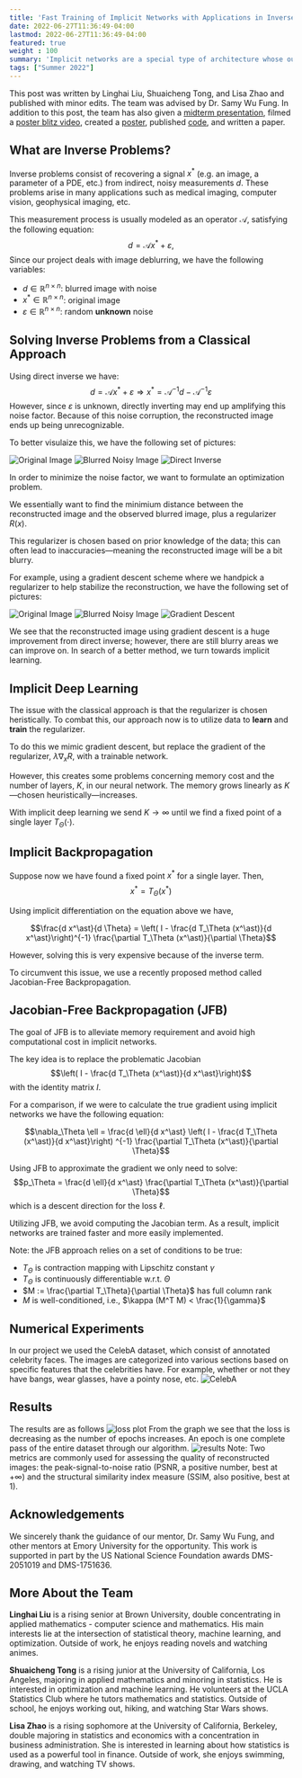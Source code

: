 ```yaml
---
title: 'Fast Training of Implicit Networks with Applications in Inverse Problems'
date: 2022-06-27T11:36:49-04:00
lastmod: 2022-06-27T11:36:49-04:00
featured: true
weight : 100
summary: 'Implicit networks are a special type of architecture whose outputs are defined by a fixed point (or optimality) condition. To evaluate these networks, one performs an iterative process, where each iteration is considered a layer of the network. The depth of these networks often vary depending on the complexity of the input data; for instance, in natural language processing, it might take 3 iterations (or layers) to output the sentiment of a simple sentence, but it might take 100 layers for the network to output the sentiment of a complicated sentence. Unfortunately, training implicit networks efficiently typically comes at additional computational cost. This project explores fast and efficient algorithms for training implicit networks, with emphasis on their applications to inverse problems.'
tags: ["Summer 2022"]
---
```

This post was written by Linghai Liu, Shuaicheng Tong, and Lisa Zhao and published with minor edits. The team was advised by Dr. Samy Wu Fung. In addition to this post, the team has also given a [midterm presentation](Midterm_Presentation_TeamJFB.pdf), filmed a [poster blitz video](https://youtu.be/oIwL3E2yULg), created a [poster](REURET_Poster_Team_JFB.pdf), published [code](https://github.com/lliu58b/Jacobian-free-Backprop-Implicit-Networks), and written a paper. 

## What are Inverse Problems?
Inverse problems consist of recovering a signal $x^\ast$ (e.g. an image, a parameter of a PDE, etc.) from indirect, noisy measurements $d$. These problems arise in many applications such as medical imaging, computer vision, geophysical imaging, etc. 

This measurement process is usually modeled as an operator $\mathcal{A}$, satisfying the following equation: 
$$ d = \mathcal{A} x^\ast + \varepsilon, $$
Since our project deals with image deblurring, we have the following variables:
- $d \in \mathbb{R}^{n \times n}$: blurred image with noise
- $x^\ast \in \mathbb{R}^{n \times n}$: original image
- $\varepsilon \in \mathbb{R}^{n \times n}$: random **unknown** noise 

## Solving Inverse Problems from a Classical Approach
Using direct inverse we have:
$$ d = \mathcal{A} x^\ast + \varepsilon \Longrightarrow x^\ast =  \mathcal{A}^{-1} d - \mathcal{A}^{-1} \varepsilon $$
However, since $\varepsilon$ is unknown, directly inverting may end up amplifying this noise factor⁠. Because of this noise corruption, the reconstructed image ends up being unrecognizable. 

To better visulaize this, we have the following set of pictures: 

![Original Image](imgs/inverse1.png "Original Image") ![Blurred Noisy Image](imgs/inverse2.png "Blurred Noisy Image") ![Direct Inverse](imgs/inverse3.png "Direct Inverse")

In order to minimize the noise factor, we want to formulate an optimization problem.
<!-- as follows:
$$ x^\ast = \underset{x \in \mathbb{R}^{n \times n}}{\arg\min} \ \frac{1}{2}|| \mathcal{A}x - d ||^2_{L^2} + \lambda R(x)$$ -->

We essentially want to find the minimium distance between the reconstructed image and the observed blurred image, plus a regularizer $R(x)$. 

This regularizer is chosen based on prior knowledge of the data; this can often lead to inaccuracies—meaning the reconstructed image will be a bit blurry. 

For example, using a gradient descent scheme where we handpick a regularizer to help stabilize the reconstruction, we have the following set of pictures: 
<!-- $R(x) = \frac{\lambda}{2} ||x||_{L^2}^2$ (this helps stabilize the reconstruction),  -->

![Original Image](imgs/inverse1.png "Original Image") ![Blurred Noisy Image](imgs/inverse2.png "Blurred Noisy Image") ![Gradient Descent](imgs/gd4.png "Gradient Descent")

We see that the reconstructed image using gradient descent is a huge improvement from direct inverse; however, there are still blurry areas we can improve on. In search of a better method, we turn towards implicit learning.  

## Implicit Deep Learning
The issue with the classical approach is that the regularizer is chosen heristically. To combat this, our approach now is to utilize data to **learn** and **train** the regularizer.

To do this we mimic gradient descent, but replace the gradient of the regularizer, $\lambda \nabla_x R$, with a trainable network. 

<!-- $$x^{k}_i - \eta \left(\nabla_x ||\mathcal{A}x^k_i - d_i||_{L^2}^2 + S_\Theta (x^k_i) \right)$$

where we have the following variables: 
- $\eta >0$ is step size
- $T_\Theta(\cdot)$ is a layer of our neural network $\mathcal{N}_\Theta(\cdot)$
- $K$ is the number of layers -->

However, this creates some problems concerning memory cost and the number of layers, $K$, in our neural network. The memory grows linearly as $K$—chosen heuristically—increases. 

With implicit deep learning we send $K \to \infty$ until we find a fixed point of a single layer $T_\Theta(\cdot)$. 

<!-- In other words, $x_i^\ast = T_\Theta (x_i^\ast)$. The output is given the image $d_i$, $\mathcal{N}_\Theta (d_i) := x_i^\ast$  -->

## Implicit Backpropagation 
Suppose now we have found a fixed point $x^\ast$ for a single layer. Then, $$ x^\ast = T_\Theta (x^\ast) $$

<!-- With implicit differentiation,  -->

Using implicit differentiation on the equation above we have, 
    
<!-- $$ \frac{d x^\ast}{d \Theta} = \frac{d T_\Theta (x^\ast)}{d x^\ast} \frac{d x^\ast}{d \Theta} + \frac{\partial T_\Theta (x^\ast)}{\partial \Theta}$$ -->

<!-- $$\Longrightarrow \left( I - \frac{d T_\Theta (x^\ast)}{d x^\ast}\right) \frac{d x^\ast}{d \Theta} =  \frac{\partial T_\Theta (x^\ast)}{\partial \Theta}$$  -->

<!-- So the update rule of trainable parameters becomes: 
$$ \Theta \leftarrow \Theta - \alpha \frac{d \ell}{d x^\ast} \left( I - \frac{d T_\Theta (x^\ast)}{d x^\ast}\right) ^{-1} \frac{\partial T_\Theta (x^\ast)}{\partial \Theta}$$
where $\alpha > 0$ is the learning rate. 

However, solving this is highly nontrivial, which is a potential problem.  -->

$$\frac{d x^\ast}{d \Theta} = \left( I - \frac{d T_\Theta (x^\ast)}{d x^\ast}\right)^{-1} \frac{\partial T_\Theta (x^\ast)}{\partial \Theta}$$ 

However, solving this is very expensive because of the inverse term.

To circumvent this issue, we use a recently proposed method called Jacobian-Free Backpropagation.

## Jacobian-Free Backpropagation (JFB)
The goal of JFB is to alleviate memory requirement and avoid high computational cost in implicit networks. 

The key idea is to replace the problematic Jacobian $$\left( I - \frac{d T_\Theta (x^\ast)}{d x^\ast}\right)$$ with the identity matrix $I$. 

For a comparison, if we were to calculate the true gradient using implicit networks we have the following equation: 

$$\nabla_\Theta \ell = \frac{d \ell}{d x^\ast} \left( I - \frac{d T_\Theta (x^\ast)}{d x^\ast}\right) ^{-1} \frac{\partial T_\Theta (x^\ast)}{\partial \Theta}$$

Using JFB to approximate the gradient we only need to solve: 
$$p_\Theta = \frac{d \ell}{d x^\ast} \frac{\partial T_\Theta (x^\ast)}{\partial \Theta}$$ 
which is a descent direction for the loss $\ell$. 

Utilizing JFB, we avoid computing the Jacobian term. As a result, implicit networks are trained faster and more easily implemented.  

Note: the JFB approach relies on a set of conditions to be true:
- $T_\Theta$ is contraction mapping with Lipschitz constant $\gamma$
- $T_\Theta$ is continuously differentiable w.r.t. $\Theta$
- $M := \frac{\partial T_\Theta}{\partial \Theta}$ has full column rank 
- $M$ is well-conditioned, i.e., $\kappa (M^T M) < \frac{1}{\gamma}$

<!-- ## Proximal Gradient Descent 
Given: dataset $\{(d_i, X_i)\}_{i=1}^{N}$, where $\{d_i\}$ is the set of blurred images and $\{X_i\}$ is the set of ground truths. All images are RGB $n \times n$. 

Our goal is to design a weight-tying neural network, where each layer is a map $T_{\Theta}: \mathbb{R}^{n^2} \mapsto \mathbb{R}^{n^2}$. 

Given an input pair $(d, X)$, we start with an initial guess $x_0$. 

Define $x_{k+1} = T_\Theta (x_k)$

We find a fix point $x^*$ satisfying 
$$ x^\ast = T_\Theta (x^\ast ; d) \quad \cdots (\ast)$$

Then use $\mathcal{N}_\Theta(d) := x^\ast=T(x^\ast)$ as the output of our neural network. 

For DE-GRAD, we choose $$T_\Theta (x) = x - \eta [\mathcal{A}^T (\mathcal{A} x - d) + R_\Theta (x)]$$
where $\eta > 0$ is chosen step size and $R_\Theta (\cdot)$ is to be trained. 
Suppose we would like to train this neural network using loss function $\ell$. 

Then using implicit differentiation on $(\ast)$, 
$$\frac{d x^\ast}{d \Theta} = \frac{d T_\Theta}{d \Theta} = \frac{d T_\Theta}{d x^\ast} \frac{d x^\ast}{d \Theta} \Longleftrightarrow \frac{d x^\ast}{d \Theta} = \left( I - \frac{d T_\Theta (x^\ast; d)}{d x^\ast}\right) ^{-1} \frac{\partial T_\Theta (x^\ast; d)}{\partial \Theta}$$

The architecture that we use for $R_\Theta (\cdot)$ is Denoising Convolutional Neural Network (DnCNN), proposed by _Zhang, Kai, et al. (2017)_. 

Based on the equation above we have, 
$$\frac{d \ell}{d \Theta} = \frac{d \ell}{d \mathcal{N}_\Theta} \frac{d \mathcal{N}}{d \Theta} = \frac{d \ell}{d \mathcal{N}_\Theta} \frac{d x^\ast}{d \Theta} = \frac{d \ell}{d \mathcal{N}_\Theta} \left( I - \frac{d T_\Theta (x^\ast; d)}{d x^\ast}\right) ^{-1} \frac{\partial T_\Theta (x^\ast; d)}{\partial \Theta}$$ -->

## Numerical Experiments
In our project we used the CelebA dataset, which consist of annotated celebrity faces. The images are categorized into various sections based on specific features that the celebrities have. For example, whether or not they have bangs, wear glasses, have a pointy nose, etc. 
![CelebA](imgs/celebA.jpg)

<!-- Training with JFB we have the following results:

![Original Image](imgs/rsz_result1.png "Original Image") ![Blurred Noisy Image](imgs/rsz_result2.png "Blurred Noisy Image") ![Reconstructed Image](imgs/rsz_result3.png "Reconstructed Image")

where the the blurred noisy image has PSNR = 21.57, SSIM = 0.80 and the reconstructed image has PSNR = 25.69, SSIM = 0.86. -->

## Results
The results are as follows
![loss plot](imgs/loss_plot-1.jpg)
From the graph we see that the loss is decreasing as the number of epochs increases. An epoch is one complete pass of the entire dataset through our algorithm. 
![results](imgs/truth_36-1.jpg)
Note: Two metrics are commonly used for assessing the quality of reconstructed images: the peak-signal-to-noise ratio (PSNR, a positive number, best at $+\infty$) and the structural similarity index measure (SSIM, also positive, best at $1$).

## Acknowledgements
We sincerely thank the guidance of our mentor, Dr. Samy Wu Fung, and other mentors at Emory University for the opportunity. This work is supported in part by the US National Science Foundation awards DMS-2051019 and DMS-1751636.

## More About the Team
**Linghai Liu** is a rising senior at Brown University, double concentrating in applied mathematics - computer science and mathematics. His main interests lie at the intersection of statistical theory, machine learning, and optimization. Outside of work, he enjoys reading novels and watching animes. 

**Shuaicheng Tong** is a rising junior at the University of California, Los Angeles, majoring in applied mathematics and minoring in statistics. He is interested in optimization and machine learning. He volunteers at the UCLA Statistics Club where he tutors mathematics and statistics. Outside of school, he enjoys working out, hiking, and watching Star Wars shows.

**Lisa Zhao** is a rising sophomore at the University of California, Berkeley, double majoring in statistics and economics with a concentration in business administration. She is interested in learning  about how statistics is used as a powerful tool in finance. Outside of work, she enjoys swimming, drawing, and watching TV shows.